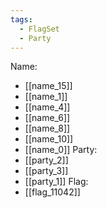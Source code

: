 ```yaml
---
tags:
  - FlagSet
  - Party
---
```

Name:
- [[name_15]]
- [[name_1]]
- [[name_4]]
- [[name_6]]
- [[name_8]]
- [[name_10]]
- [[name_0]]
Party:
- [[party_2]]
- [[party_3]]
- [[party_1]]
Flag:
- [[flag_11042]]
